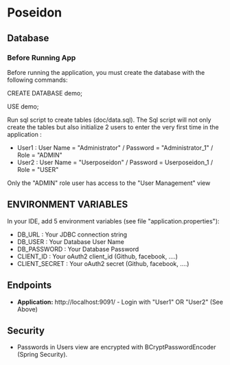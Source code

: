 # Poseidon

## Database

### Before Running App

Before running the application, you must create the database with the following commands:

CREATE DATABASE demo;

USE demo;

Run sql script to create tables (doc/data.sql). The Sql script will not only create the tables but also initialize 2
users to enter the very first time in the
application :

- User1 : User Name = "Administrator" / Password = "Administrator_1" / Role = "ADMIN"
- User2 : User Name = "Userposeidon" / Password = Userposeidon_1 / Role = "USER"

Only the "ADMIN" role user has access to the "User Management" view

## ENVIRONMENT VARIABLES

In your IDE, add 5 environment variables (see file "application.properties"):

- DB_URL : Your JDBC connection string
- DB_USER : Your Database User Name
- DB_PASSWORD : Your Database Password
- CLIENT_ID : Your oAuth2 client_id (Github, facebook, ....)
- CLIENT_SECRET : Your oAuth2 secret (Github, facebook, ....)

## Endpoints

- **Application:**  http://localhost:9091/ - Login with "User1" OR "User2" (See Above)

## Security

- Passwords in Users view are encrypted with BCryptPasswordEncoder (Spring Security).


